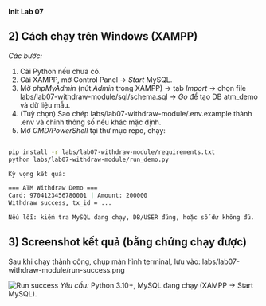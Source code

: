 **Init Lab 07**


## 2) Cách chạy trên Windows (XAMPP)

*Các bước:*
1. Cài Python nếu chưa có.
2. Cài XAMPP, mở Control Panel → *Start* MySQL.
3. Mở *phpMyAdmin* (nút *Admin* trong XAMPP) → tab *Import* → chọn file labs/lab07-withdraw-module/sql/schema.sql → *Go* để tạo DB atm_demo và dữ liệu mẫu.
4. (Tuỳ chọn) Sao chép labs/lab07-withdraw-module/.env.example thành .env và chỉnh thông số nếu khác mặc định.
5. Mở *CMD/PowerShell* tại thư mục repo, chạy:
```bash

pip install -r labs/lab07-withdraw-module/requirements.txt
python labs/lab07-withdraw-module/run_demo.py

Kỳ vọng kết quả:

=== ATM Withdraw Demo ===
Card: 9704123456780001 | Amount: 200000
Withdraw success, tx_id = ...

Nếu lỗi: kiểm tra MySQL đang chạy, DB/USER đúng, hoặc số dư không đủ.

``` 

## 3) Screenshot kết quả (bằng chứng chạy được)
Sau khi chạy thành công, chụp màn hình terminal, lưu vào:
labs/lab07-withdraw-module/run-success.png

![Run success](assets/run-success.png)
*Yêu cầu:* Python 3.10+, MySQL đang chạy (XAMPP → Start MySQL).


